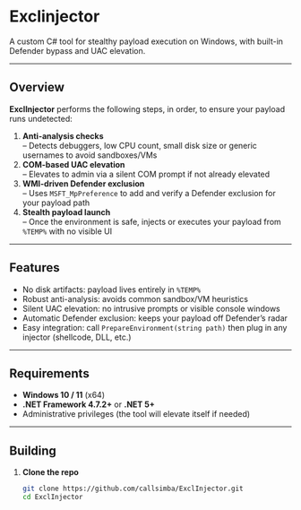 # Exclinjector

A custom C# tool for stealthy payload execution on Windows, with built-in Defender bypass and UAC elevation.

---

## Overview

**ExclInjector** performs the following steps, in order, to ensure your payload runs undetected:

1. **Anti-analysis checks**  
   – Detects debuggers, low CPU count, small disk size or generic usernames to avoid sandboxes/VMs  
2. **COM-based UAC elevation**  
   – Elevates to admin via a silent COM prompt if not already elevated  
3. **WMI-driven Defender exclusion**  
   – Uses `MSFT_MpPreference` to add and verify a Defender exclusion for your payload path  
4. **Stealth payload launch**  
   – Once the environment is safe, injects or executes your payload from `%TEMP%` with no visible UI

---

## Features

- No disk artifacts: payload lives entirely in `%TEMP%`  
- Robust anti-analysis: avoids common sandbox/VM heuristics  
- Silent UAC elevation: no intrusive prompts or visible console windows  
- Automatic Defender exclusion: keeps your payload off Defender’s radar  
- Easy integration: call `PrepareEnvironment(string path)` then plug in any injector (shellcode, DLL, etc.)

---

## Requirements

- **Windows 10 / 11** (x64)  
- **.NET Framework 4.7.2+** or **.NET 5+**  
- Administrative privileges (the tool will elevate itself if needed)

---

## Building

1. **Clone the repo**  
   ```bash
   git clone https://github.com/callsimba/ExclInjector.git
   cd ExclInjector
